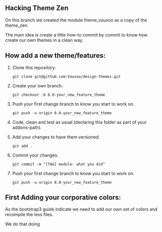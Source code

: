 Hacking Theme Zen
---

On this branch we created the module theme_vauxoo as a copy of the theme_zen.

The main idea is create a little how-to commit by commit to know how create our own themes in a clean way.

How add a new theme/features:
---

1. Clone this repository:
	
	`
	git clone git@github.com:Vauxoo/design-themes.git
	`

2. Create your own branch.

	`
	git checkout -b 8.0-your_new_feature_theme
	`

3. Push your first change branch to know you start to work on.

	`
	git push -u origin 8.0-your_new_feature_theme
	`

4. Code, clean and test as usual (declaring this folder as part of your addons-path).

5. Add your changes to have them versioned.

	`
	git add .
	`

6. Commit your changes.

	`
	git commit -m "[TAG] module: what you did"	
	`

7. Push your first change branch to know you start to work on.

	`
	git push -u origin 8.0-your_new_feature_theme
	`

First Adding your corporative colors:
---

As the bootstrap3 guide indicate we need to add our own set of colors and recompile the less files.

We do that doing

